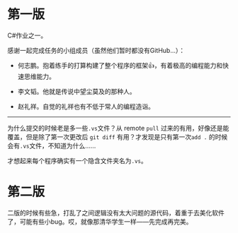 # 第一版

C#作业之一。

感谢一起完成任务的小组成员（虽然他们暂时都没有GitHub...）：

- 何志鹏。抱着练手的打算构建了整个程序的框架:+1:，有着极高的编程能力和快速思维能力。

- 李文韬。他就是传说中望尘莫及的那种人。

- 赵礼祥。自觉的礼祥也有不低于常人的编程造诣。

---

为什么提交的时候老是多一些`.vs`文件？从 remote `pull` 过来的有用，好像还是能覆盖，但是除了第一次更改后 `git diff` 有用？才发现是只有第一次`add .` 的时候会有`.vs`文件，不知道为什么……

才想起来每个程序确实有一个隐含文件夹名为`.vs`。

# 第二版

二版的时候有些急，打乱了之间逻辑没有太大问题的源代码，着重于去美化软件了，可能有些小bug。哎，就像那清华学生一样——先完成再完美。